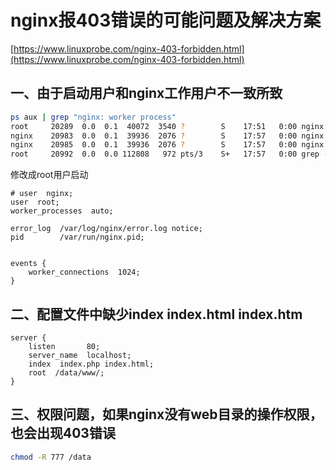 # nginx报403错误的可能问题及解决方案

[https://www.linuxprobe.com/nginx-403-forbidden.html](https://www.linuxprobe.com/nginx-403-forbidden.html)

## 一、由于启动用户和nginx工作用户不一致所致

```sh
ps aux | grep "nginx: worker process"
root     20289  0.0  0.1  40072  3540 ?        S    17:51   0:00 nginx: worker process is shutting down
nginx    20983  0.0  0.1  39936  2076 ?        S    17:57   0:00 nginx: worker process
nginx    20985  0.0  0.1  39936  2076 ?        S    17:57   0:00 nginx: worker process
root     20992  0.0  0.0 112808   972 pts/3    S+   17:57   0:00 grep --color=auto nginx: worker process
```

修改成root用户启动

```nginx
# user  nginx;
user  root;
worker_processes  auto;

error_log  /var/log/nginx/error.log notice;
pid        /var/run/nginx.pid;


events {
    worker_connections  1024;
}

```

## 二、配置文件中缺少index index.html index.htm

```nginx
server {
    listen       80;
    server_name  localhost;
    index  index.php index.html;
    root  /data/www/;
}
```

## 三、权限问题，如果nginx没有web目录的操作权限，也会出现403错误

```sh
chmod -R 777 /data
```